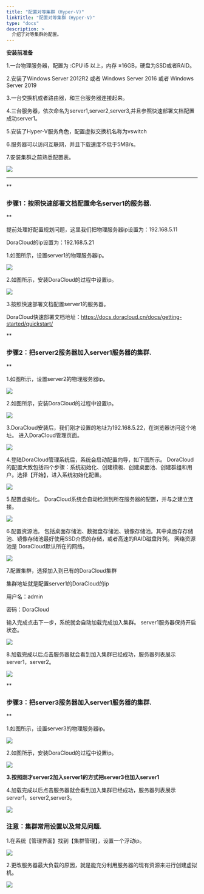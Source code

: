 ```yaml
---
title: "配置对等集群（Hyper-V)"
linkTitle: "配置对等集群（Hyper-V)"
type: "docs"
description: >
  介绍了对等集群的配置。
---
```

 **安装前准备** 

1.一台物理服务器，配置为 :CPU i5 以上，内存 ≥16GB，硬盘为SSD或者RAID。

2.安装了Windows Server 2012R2 或者 Windows Server 2016 或者 Windows Server 2019

3.一台交换机或者路由器，和三台服务器连接起来。

4.三台服务器，依次命名为server1,server2,server3,并且参照快速部署文档配置成功server1。

5.安装了Hyper-V服务角色，配置虚拟交换机名称为vswitch

6.服务器可以访问互联网，并且下载速度不低于5MB/s。

7.安装集群之前熟悉配置表。

![](./images/jiqun_server1_0DoraCloud21.png)

---
 **

### 步骤1：按照快速部署文档配置命名server1的服务器.
** 

提前处理好配置规划问题，这里我们把物理服务器ip设置为：192.168.5.11

DoraCloud的ip设置为：192.168.5.21

1.如图所示，设置server1的物理服务器ip。

![](./images/jiqun_server1_1DoraCloud21.png)

2.如图所示，安装DoraCloud的过程中设置ip。

![](./images/jiqun_server1_2DoraCloud21.png)

3.按照快速部署文档配置server1的服务器。

DoraCloud快速部署文档地址：https://docs.doracloud.cn/docs/getting-started/quickstart/

 **

### 步骤2：把server2服务器加入server1服务器的集群.
** 

1.如图所示，设置server2的物理服务器ip。

![](./images/jiqun_two_1DoraCloud22.png)

2.如图所示，安装DoraCloud的过程中设置ip。

![](./images/jiqun_two_2DoraCloud22.png)

3.DoraCloud安装后，我们刚才设置的地址为192.168.5.22，在浏览器访问这个地址。
进入DoraCloud管理页面。

![](./images/jiqun_two_3DoraCloud22.png)

4.登陆DoraCloud管理系统后，系统会启动配置向导，如下图所示。 DoraCloud的配置大致包括四个步骤：系统初始化、创建模板、创建桌面池、创建群组和用户。选择【开始】，进入系统初始化配置。

![](./images/jiqun_two_4DoraCloud22.png)

5.配置虚拟化。
DoraCloud系统会自动检测到所在服务器的配置，并与之建立连接。

![](./images/jiqun_two_6DoraCloud22.png)

6.配置资源池。 包括桌面存储池、数据盘存储池、镜像存储池。其中桌面存存储池、镜像存储池最好使用SSD介质的存储，或者高速的RAID磁盘阵列。 网络资源池是 DoraCloud默认所在的网络。

![](./images/jiqun_two_7DoraCloud22.png)

7.配置集群，选择加入到已有的DoraCloud集群

集群地址就是配置server1的DoraCloud的ip

用户名：admin

密码：DoraCloud

输入完成点击下一步，系统就会自动加载完成加入集群。 server1服务器保持开启状态。

![](./images/jiqun_two_8DoraCloud22.png)


8.加载完成以后点击服务器就会看到加入集群已经成功，服务器列表展示server1，server2。

![](./images/jiqun_two_9DoraCloud22.png)

 **

### 步骤3：把server3服务器加入server1服务器的集群.
** 

1.如图所示，设置server3的物理服务器ip。

![](./images/jiqun_three_1DoraCloud23.png)

2.如图所示，安装DoraCloud的过程中设置ip。

![](./images/jiqun_three_2DoraCloud23.png)

 **3.按照刚才server2加入server1的方式把server3也加入server1** 

4.加载完成以后点击服务器就会看到加入集群已经成功，服务器列表展示server1，server2,server3。

![](./images/jiqun_three_3DoraCloud23.png)



### 注意：集群常用设置以及常见问题.


1.在系统【管理界面】找到【集群管理】，设置一个浮动ip。

![](./images/jiqun_three_4DoraCloud23.png)

2.更改服务器最大负载的原因，就是能充分利用服务器的现有资源来进行创建虚拟机。

![](./images/jiqun_three_5DoraCloud23.png)









